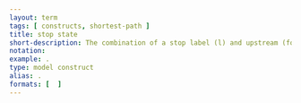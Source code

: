 ```yaml
---
layout: term
tags: [ constructs, shortest-path ]
title: stop state
short-description: The combination of a stop label (l) and upstream (forward shortest-path) or downstream (backward shortest-path) links (Pa).
notation:
example: .
type: model construct
alias: .
formats: [  ]
---
```

